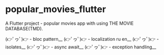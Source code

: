 # popular_movies_flutter

A Flutter project - popular movies app with using THE MOVIE DATABASE(TMD).

(👉ﾟヮﾟ)👉 - bloc pattern__
(👉ﾟヮﾟ)👉 - localization ru en__
(👉ﾟヮﾟ)👉 - isolates__
(👉ﾟヮﾟ)👉 - async await__
(👉ﾟヮﾟ)👉 - exception handling__

